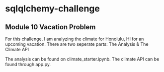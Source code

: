 # sqlqlchemy-challenge
## Module 10 Vacation Problem
For this challenge, I am analyzing the climate for Honolulu, HI for an upcoming vacation.
There are two seperate parts: The Analysis & The Climate API

The analysis can be found on climate_starter.ipynb.
The climate API can be found through app.py.
